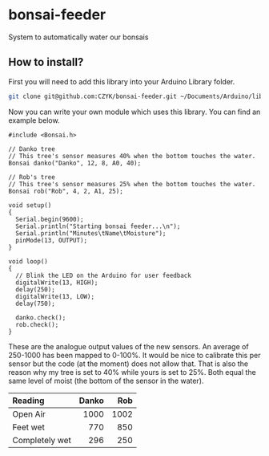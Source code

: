 # bonsai-feeder
System to automatically water our bonsais


## How to install?

First you will need to add this library into your Arduino Library folder.
```sh
git clone git@github.com:CZYK/bonsai-feeder.git ~/Documents/Arduino/libraries/Bonsai
```
Now you can write your own module which uses this library. You can find an example below.

```Arduino
#include <Bonsai.h>

// Danko tree
// This tree's sensor measures 40% when the bottom touches the water.
Bonsai danko("Danko", 12, 8, A0, 40);

// Rob's tree
// This tree's sensor measures 25% when the bottom touches the water.
Bonsai rob("Rob", 4, 2, A1, 25);

void setup()
{
  Serial.begin(9600);
  Serial.println("Starting bonsai feeder...\n");
  Serial.println("Minutes\tName\tMoisture");
  pinMode(13, OUTPUT);
}

void loop()
{
  // Blink the LED on the Arduino for user feedback
  digitalWrite(13, HIGH);
  delay(250);
  digitalWrite(13, LOW);
  delay(750);

  danko.check();
  rob.check();
}
```

These are the analogue output values of the new sensors. An average of 250-1000 has been mapped to 0-100%. It would be nice to calibrate this per sensor but the code (at the moment) does not allow that. That is also the reason why my tree is set to 40% while yours is set to 25%. Both equal the same level of moist (the bottom of the sensor in the water).

| Reading | Danko | Rob |
| :--------- | -------: | ----: |
| Open Air  | 1000  | 1002 |
| Feet wet  | 770 | 850 |
| Completely wet  | 296 | 250 |
